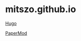 # mitszo.github.io

[Hugo](https://gohugo.io/)

[PaperMod](https://github.com/adityatelange/hugo-PaperMod)
